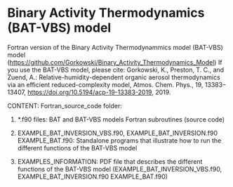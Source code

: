 # Binary Activity Thermodynamics (BAT-VBS) model
Fortran version of the Binary Activity Thermodynammics model (BAT-VBS) model (https://github.com/Gorkowski/Binary_Activity_Thermodynamics_Model) 
If you use the BAT-VBS model, please cite: Gorkowski, K., Preston, T. C., and Zuend, A.: Relative-humidity-dependent organic aerosol thermodynamics via an efficient reduced-complexity model, Atmos. Chem. Phys., 19, 13383–13407, https://doi.org/10.5194/acp-19-13383-2019, 2019.

CONTENT:
Fortran_source_code folder: 
1) *.f90 files:
BAT and BAT-VBS models Fortran subroutines (source code)

3) EXAMPLE_BAT_INVERSION_VBS.f90, EXAMPLE_BAT_INVERSION.f90 EXAMPLE_BAT.f90:
Standalone programs that illustrate how to run the different functions of the BAT-VBS model

4) EXAMPLES_INFORMATION: 
PDF file that describes the different functions of the BAT-VBS model (EXAMPLE_BAT_INVERSION_VBS.f90, EXAMPLE_BAT_INVERSION.f90 EXAMPLE_BAT.f90)
